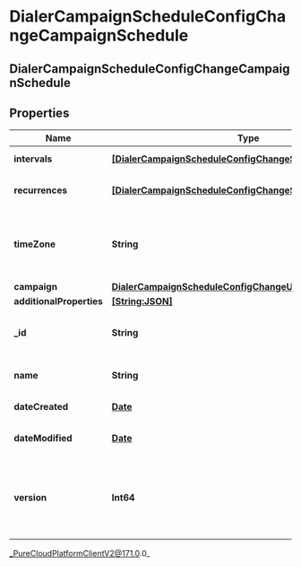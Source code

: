 # DialerCampaignScheduleConfigChangeCampaignSchedule

## DialerCampaignScheduleConfigChangeCampaignSchedule

## Properties

|Name | Type | Description | Notes|
|------------ | ------------- | ------------- | -------------|
| **intervals** | [**[DialerCampaignScheduleConfigChangeScheduleInterval]**]([DialerCampaignScheduleConfigChangeScheduleInterval]) | a list of start and end times | [optional] |
| **recurrences** | [**[DialerCampaignScheduleConfigChangeScheduleRecurrence]**]([DialerCampaignScheduleConfigChangeScheduleRecurrence]) | a list of recurrences for a schedule | [optional] |
| **timeZone** | **String** | time zone identifier to be applied to the intervals; for example Africa/Abidjan | [optional] |
| **campaign** | [**DialerCampaignScheduleConfigChangeUriReference**](DialerCampaignScheduleConfigChangeUriReference) |  | [optional] |
| **additionalProperties** | [**[String:JSON]**](JSON) |  | [optional] |
| **_id** | **String** | The globally unique identifier for the object. | [optional] |
| **name** | **String** | The UI-visible name of the object | [optional] |
| **dateCreated** | [**Date**](Date) | Creation time of the entity | [optional] |
| **dateModified** | [**Date**](Date) | Last modified time of the entity | [optional] |
| **version** | **Int64** | Required for updates, must match the version number of the most recent update | [optional] |



_PureCloudPlatformClientV2@171.0.0_
